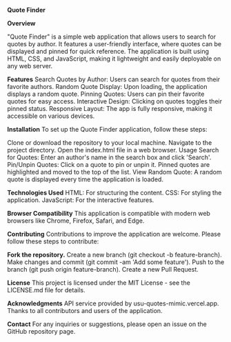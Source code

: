 **Quote Finder**

**Overview**

"Quote Finder" is a simple web application that allows users to search for quotes by author. It features a user-friendly interface, where quotes can be displayed and pinned for quick reference. The application is built using HTML, CSS, and JavaScript, making it lightweight and easily deployable on any web server.

**Features**
Search Quotes by Author: Users can search for quotes from their favorite authors.
Random Quote Display: Upon loading, the application displays a random quote.
Pinning Quotes: Users can pin their favorite quotes for easy access.
Interactive Design: Clicking on quotes toggles their pinned status.
Responsive Layout: The app is fully responsive, making it accessible on various devices.

**Installation**
To set up the Quote Finder application, follow these steps:

Clone or download the repository to your local machine.
Navigate to the project directory.
Open the index.html file in a web browser.
Usage
Search for Quotes: Enter an author's name in the search box and click 'Search'.
Pin/Unpin Quotes: Click on a quote to pin or unpin it. Pinned quotes are highlighted and moved to the top of the list.
View Random Quote: A random quote is displayed every time the application is loaded.

**Technologies Used**
HTML: For structuring the content.
CSS: For styling the application.
JavaScript: For the interactive features.

**Browser Compatibility**
This application is compatible with modern web browsers like Chrome, Firefox, Safari, and Edge.

**Contributing**
Contributions to improve the application are welcome. Please follow these steps to contribute:

**Fork the repository.**
Create a new branch (git checkout -b feature-branch).
Make changes and commit (git commit -am 'Add some feature').
Push to the branch (git push origin feature-branch).
Create a new Pull Request.

**License**
This project is licensed under the MIT License - see the LICENSE.md file for details.

**Acknowledgments**
API service provided by usu-quotes-mimic.vercel.app.
Thanks to all contributors and users of the application.

**Contact**
For any inquiries or suggestions, please open an issue on the GitHub repository page.
